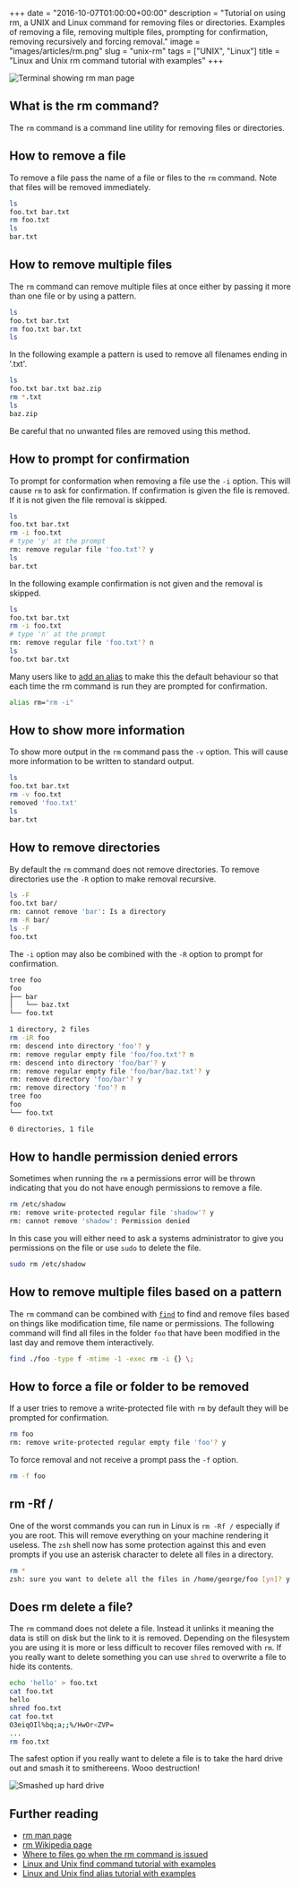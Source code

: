 +++
date = "2016-10-07T01:00:00+00:00"
description = "Tutorial on using rm, a UNIX and Linux command for removing files or directories. Examples of removing a file, removing multiple files, prompting for confirmation, removing recursively and forcing removal."
image = "images/articles/rm.png"
slug = "unix-rm"
tags = ["UNIX", "Linux"]
title = "Linux and Unix rm command tutorial with examples"
+++

![Terminal showing rm man page][2]

## What is the rm command?

The `rm` command is a command line utility for removing files or directories.

## How to remove a file

To remove a file pass the name of a file or files to the `rm` command. Note that
files will be removed immediately.

```sh
ls
foo.txt bar.txt
rm foo.txt
ls
bar.txt
```

## How to remove multiple files

The `rm` command can remove multiple files at once either by passing it more
than one file or by using a pattern.

```sh
ls
foo.txt bar.txt
rm foo.txt bar.txt
ls
```

In the following example a pattern is used to remove all filenames ending in
'.txt'.

```sh
ls
foo.txt bar.txt baz.zip
rm *.txt
ls
baz.zip
```

Be careful that no unwanted files are removed using this method.

## How to prompt for confirmation

To prompt for conformation when removing a file use the `-i` option. This will
cause `rm` to ask for confirmation. If confirmation is given the file is
removed. If it is not given the file removal is skipped.

```sh
ls
foo.txt bar.txt
rm -i foo.txt
# type 'y' at the prompt
rm: remove regular file 'foo.txt'? y
ls
bar.txt
```

In the following example confirmation is not given and the removal is skipped.

```sh
ls
foo.txt bar.txt
rm -i foo.txt
# type 'n' at the prompt
rm: remove regular file 'foo.txt'? n
ls
foo.txt bar.txt
```

Many users like to [add an alias][3] to make this the default behaviour so that
each time the rm command is run they are prompted for confirmation.

```sh
alias rm="rm -i"
```

## How to show more information

To show more output in the `rm` command pass the `-v` option. This will cause
more information to be written to standard output.

```sh
ls
foo.txt bar.txt
rm -v foo.txt
removed 'foo.txt'
ls
bar.txt
```

## How to remove directories

By default the `rm` command does not remove directories. To remove directories
use the `-R` option to make removal recursive.

```sh
ls -F
foo.txt bar/
rm: cannot remove 'bar': Is a directory
rm -R bar/
ls -F
foo.txt
```

The `-i` option may also be combined with the `-R` option to prompt for
confirmation.

```sh
tree foo
foo
├── bar
│   └── baz.txt
└── foo.txt
```

```sh
1 directory, 2 files
rm -iR foo
rm: descend into directory 'foo'? y
rm: remove regular empty file 'foo/foo.txt'? n
rm: descend into directory 'foo/bar'? y
rm: remove regular empty file 'foo/bar/baz.txt'? y
rm: remove directory 'foo/bar'? y
rm: remove directory 'foo'? n
tree foo                                                                (master)
foo
└── foo.txt
```

```sh
0 directories, 1 file
```

## How to handle permission denied errors

Sometimes when running the `rm` a permissions error will be thrown indicating
that you do not have enough permissions to remove a file.

```sh
rm /etc/shadow
rm: remove write-protected regular file 'shadow'? y
rm: cannot remove 'shadow': Permission denied
```

In this case you will either need to ask a systems administrator to give you
permissions on the file or use `sudo` to delete the file.

```sh
sudo rm /etc/shadow
```

## How to remove multiple files based on a pattern

The `rm` command can be combined with [`find`][4] to find and remove files based
on things like modification time, file name or permissions. The following
command will find all files in the folder `foo` that have been modified in the
last day and remove them interactively.

```sh
find ./foo -type f -mtime -1 -exec rm -i {} \;
```

## How to force a file or folder to be removed

If a user tries to remove a write-protected file with `rm` by default they will
be prompted for confirmation.

```sh
rm foo
rm: remove write-protected regular empty file 'foo'? y
```

To force removal and not receive a prompt pass the `-f` option.

```sh
rm -f foo
```

## rm -Rf /

One of the worst commands you can run in Linux is `rm -Rf /` especially if you
are root. This will remove everything on your machine rendering it useless. The
`zsh` shell now has some protection against this and even prompts if you use an
asterisk character to delete all files in a directory.

```sh
rm *
zsh: sure you want to delete all the files in /home/george/foo [yn]? y
```

## Does rm delete a file?

The `rm` command does not delete a file. Instead it unlinks it meaning the data
is still on disk but the link to it is removed. Depending on the filesystem you
are using it is more or less difficult to recover files removed with `rm`. If
you really want to delete something you can use `shred` to overwrite a file to
hide its contents.

```sh
echo 'hello' > foo.txt
cat foo.txt
hello
shred foo.txt
cat foo.txt
O3eiqOIl%bq;a;;%/HwOr<ZVP=
...
rm foo.txt
```

The safest option if you really want to delete a file is to take the hard drive
out and smash it to smithereens. Wooo destruction!

![Smashed up hard drive][5]

## Further reading

- [rm man page][1]
- [rm Wikipedia page][7]
- [Where to files go when the rm command is issued][7]
- [Linux and Unix find command tutorial with examples][3]
- [Linux and Unix find alias tutorial with examples][4]

[1]: http://linux.die.net/man/1/rm
[2]: /images/articles/rm.webp "Linux and Unix rm command"
[3]: https://shapeshed.com/unix-shell-aliases/
[4]: https://shapeshed.com/unix-find/
[5]: /images/articles/smashed-up-hard-drive.webp "A destroyed hard drive"
[6]:
  http://unix.stackexchange.com/questions/10883/where-do-files-go-when-the-rm-command-is-issued
[7]: https://en.wikipedia.org/wiki/Rm_(Unix)
